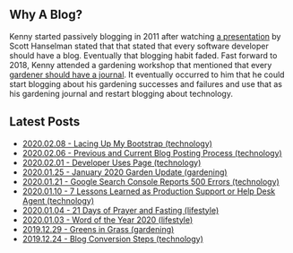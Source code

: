 ﻿---
date: 2019-12-22
description: Information about this blog and Kenny Robinson.
author: Kenny Robinson
---

## Why A Blog?

Kenny started passively blogging in 2011 after watching 
[a presentation](/blog/technology/2010.07.22-every-developer-needs-a-blog) by 
Scott Hanselman stated that that stated that every software developer should 
have a blog. Eventually that blogging habit faded. Fast forward to 2018, Kenny attended a gardening workshop that 
mentioned that every 
[gardener should have a journal](/blog/gardening/2019.02.23-every-gardener-needs-a-journal). 
It eventually occurred to him that he could start blogging about 
his gardening successes and failures and use that as his gardening journal and restart blogging about technology.

## Latest Posts

* [2020.02.08 - Lacing Up My Bootstrap (technology)](/blog/technology/2020.02.08-lacing-up-my-bootstrap)
* [2020.02.06 - Previous and Current Blog Posting Process (technology)](/blog/technology/2020.02.06-previous-and-current-blog-posting-process)
* [2020.02.01 - Developer Uses Page (technology)](/blog/technology/2020.02.01-developer-uses-page)
* [2020.01.25 - January 2020 Garden Update (gardening)](/blog/gardening/2020.01.25-january-2020-garden-update)
* [2020.01.21 - Google Search Console Reports 500 Errors (technology)](/blog/technology/2020.01.21-google-search-console-reports-500-errors)
* [2020.01.10 - 7 Lessons Learned as Production Support or Help Desk Agent (technology)](/blog/technology/2020.01.10-7-lessons-from-production-support)
* [2020.01.04 - 21 Days of Prayer and Fasting  (lifestyle)](/blog/lifestyle/2020.01.04-21-days-of-prayer-and-fasting)
* [2020.01.03 - Word of the Year 2020 (lifestyle)](/blog/lifestyle/2020.01.03-word-of-the-year)
* [2019.12.29 - Greens in Grass (gardening)](/blog/gardening/2019.12.29-greens-in-grass)
* [2019.12.24 - Blog Conversion Steps (technology)](/blog/technology/2019.12.24-blog-conversion-steps)
